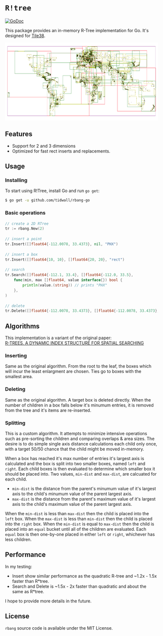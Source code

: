 # `R!tree`

[![GoDoc](https://godoc.org/github.com/tidwall/rbang-go?status.svg)](https://godoc.org/github.com/tidwall/rbang-go)

This package provides an in-memory R-Tree implementation for Go. It's designed
for [Tile38](https://github.com/tidwall/tile38).

<img src="/res/cities.png" width="512" height="256" border="0" alt="Cities">

## Features

- Support for 2 and 3 dimensions
- Optimized for fast rect inserts and replacements.

## Usage

### Installing

To start using R!Tree, install Go and run `go get`:

```sh
$ go get -u github.com/tidwall/rbang-go
```

### Basic operations

```go
// create a 2D RTree
tr := rbang.New(2)

// insert a point
tr.Insert([]float64{-112.0078, 33.4373}, nil, "PHX")

// insert a box
tr.Insert([]float64{10, 10}, []float64{20, 20}, "rect")

// search 
tr.Search([]float64{-112.1, 33.4}, []float64{-112.0, 33.5}, 
 	func(min, max []float64, value interface{}) bool {
		println(value.(string)) // prints "PHX"
	},
)

// delete 
tr.Delete([]float64{-112.0078, 33.4373}, []float64{-112.0078, 33.4373}, "PHX")
```

## Algorithms

This implementation is a variant of the original paper:  
[R-TREES. A DYNAMIC INDEX STRUCTURE FOR SPATIAL SEARCHING](http://www-db.deis.unibo.it/courses/SI-LS/papers/Gut84.pdf)

### Inserting

Same as the original algorithm. From the root to the leaf, the boxes which will incur the least enlargment are chosen. Ties go to boxes with the smallest area.

### Deleting

Same as the original algorithm. A target box is deleted directly. When the number of children in a box falls below it's minumum entries, it is removed from the tree and it's items are re-inserted.

### Splitting

This is a custom algorithm.
It attempts to minimize intensive operations such as pre-sorting the children and comparing overlaps & area sizes.
The desire is to do simple single axis distance calculations each child only once, with a target 50/50 chance that the child might be moved in-memory.

When a box has reached it's max number of entries it's largest axis is calculated and the box is split into two smaller boxes, named `left` and `right`.
Each child boxes is then evaluated to determine which smaller box it should be placed into.
Two values, `min-dist` and `max-dist`, are calcuated for each child. 

- `min-dist` is the distance from the parent's minumum value of it's largest axis to the child's minumum value of the parent largest axis.
- `max-dist` is the distance from the parent's maximum value of it's largest axis to the child's maximum value of the parent largest axis.

When the `min-dist` is less than `max-dist` then the child is placed into the `left` box. 
When the `max-dist` is less than `min-dist` then the child is placed into the `right` box. 
When the `min-dist` is equal to `max-dist` then the child is placed into an `equal` bucket until all of the children are evaluated.
Each `equal` box is then one-by-one placed in either `left` or `right`, whichever has less children.


## Performance

In my testing:

- Insert show similar performance as the quadratic R-tree and ~1.2x - 1.5x faster than R*tree. 
- Search and Delete is ~1.5x - 2x faster than quadratic and about the same as R*tree.

I hope to provide more details in the future.

## License

`rbang` source code is available under the MIT License.

